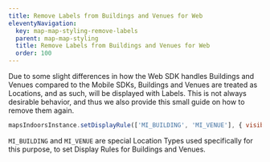 ```yaml
---
title: Remove Labels from Buildings and Venues for Web
eleventyNavigation:
  key: map-map-styling-remove-labels
  parent: map-map-styling
  title: Remove Labels from Buildings and Venues for Web
  order: 100
---
```


Due to some slight differences in how the Web SDK handles Buildings and Venues compared to the Mobile SDKs, Buildings and Venues are treated as Locations, and as such, will be displayed with Labels. This is not always desirable behavior, and thus we also provide this small guide on how to remove them again.

```js
mapsIndoorsInstance.setDisplayRule(['MI_BUILDING', 'MI_VENUE'], { visible: false });
```

`MI_BUILDING` and `MI_VENUE` are special Location Types used specifically for this purpose, to set Display Rules for Buildings and Venues.
